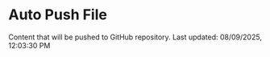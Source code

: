 # Auto Push File

Content that will be pushed to GitHub repository.
Last updated: 08/09/2025, 12:03:30 PM
